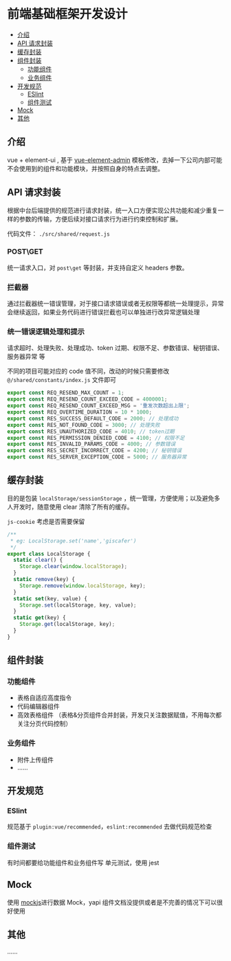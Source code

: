 # 前端基础框架开发设计

<!--ts-->

- [介绍](#介绍)
- [API 请求封装](#api-请求封装)
- [缓存封装](#缓存封装)
- [组件封装](#组件封装)
  - [功能组件](#功能组件)
  - [业务组件](#业务组件)
- [开发规范](#开发规范)
  - [ESlint](#eslint)
  - [组件测试](#组件测试)
- [Mock](#mock)
- [其他](#其他)

<!-- Added by: giscafer, at: Wed Jul  8 09:25:03 CST 2020 -->

<!--te-->

## 介绍

vue + element-ui , 基于 [vue-element-admin](https://panjiachen.github.io/vue-element-admin) 模板修改，去掉一下公司内部可能不会使用到的组件和功能模块，并按照自身的特点去调整。

## API 请求封装

根据中台后端提供的规范进行请求封装，统一入口方便实现公共功能和减少重复一样的参数的传输，方便后续对接口请求行为进行约束控制和扩展。

代码文件： `./src/shared/request.js`

### POST\GET

统一请求入口，对 `post\get` 等封装，并支持自定义 headers 参数。

### 拦截器

通过拦截器统一错误管理，对于接口请求错误或者无权限等都统一处理提示，异常会继续返回，如果业务代码进行错误拦截也可以单独进行改异常逻辑处理

### 统一错误逻辑处理和提示

请求超时、处理失败、处理成功、token 过期、权限不足、参数错误、秘钥错误、服务器异常 等

不同的项目可能对应的 code 值不同，改动的时候只需要修改 `@/shared/constants/index.js` 文件即可

```js
export const REQ_RESEND_MAX_COUNT = 1;
export const REQ_RESEND_COUNT_EXCEED_CODE = 4000001;
export const REQ_RESEND_COUNT_EXCEED_MSG = '重发次数超出上限';
export const REQ_OVERTIME_DURATION = 10 * 1000;
export const RES_SUCCESS_DEFAULT_CODE = 2000; // 处理成功
export const RES_NOT_FOUND_CODE = 3000; // 处理失败
export const RES_UNAUTHORIZED_CODE = 4010; // token过期
export const RES_PERMISSION_DENIED_CODE = 4100; // 权限不足
export const RES_INVALID_PARAMS_CODE = 4000; // 参数错误
export const RES_SECRET_INCORRECT_CODE = 4200; // 秘钥错误
export const RES_SERVER_EXCEPTION_CODE = 5000; // 服务器异常
```

## 缓存封装

目的是包装 `localStorage/sessionStorage` ，统一管理，方便使用；以及避免多人开发时，随意使用 clear 清除了所有的缓存。

`js-cookie` 考虑是否需要保留

```js
/**
 * eg: LocalStorage.set('name','giscafer')
 */
export class LocalStorage {
  static clear() {
    Storage.clear(window.localStorage);
  }
  static remove(key) {
    Storage.remove(window.localStorage, key);
  }
  static set(key, value) {
    Storage.set(localStorage, key, value);
  }
  static get(key) {
    Storage.get(localStorage, key);
  }
}
```

## 组件封装

### 功能组件

- 表格自适应高度指令
- 代码编辑器组件
- 高效表格组件 （表格&分页组件合并封装，开发只关注数据赋值，不用每次都关注分页代码控制）

### 业务组件

- 附件上传组件
- ……

## 开发规范

### ESlint

规范基于 `plugin:vue/recommended`，`eslint:recommended` 去做代码规范检查

### 组件测试

有时间都要给功能组件和业务组件写 单元测试，使用 jest

## Mock

使用 [mockjs](https://github.com/nuysoft/Mock)进行数据 Mock，yapi 组件文档没提供或者是不完善的情况下可以很好使用

## 其他

……
